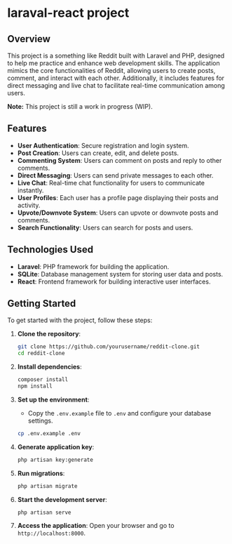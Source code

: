 # laraval-react project

## Overview

This project is a something like Reddit built with Laravel and PHP, designed to help me practice and enhance web development skills. The application mimics the core functionalities of Reddit, allowing users to create posts, comment, and interact with each other. Additionally, it includes features for direct messaging and live chat to facilitate real-time communication among users.

**Note:** This project is still a work in progress (WIP).

## Features

- **User Authentication**: Secure registration and login system.
- **Post Creation**: Users can create, edit, and delete posts.
- **Commenting System**: Users can comment on posts and reply to other comments.
- **Direct Messaging**: Users can send private messages to each other.
- **Live Chat**: Real-time chat functionality for users to communicate instantly.
- **User Profiles**: Each user has a profile page displaying their posts and activity.
- **Upvote/Downvote System**: Users can upvote or downvote posts and comments.
- **Search Functionality**: Users can search for posts and users.

## Technologies Used

- **Laravel**: PHP framework for building the application.
- **SQLite**: Database management system for storing user data and posts.
- **React**: Frontend framework for building interactive user interfaces.

## Getting Started

To get started with the project, follow these steps:

1. **Clone the repository**:
   ```bash
   git clone https://github.com/yourusername/reddit-clone.git
   cd reddit-clone
   ```

2. **Install dependencies**:
   ```bash
   composer install
   npm install
   ```

3. **Set up the environment**:
   - Copy the `.env.example` file to `.env` and configure your database settings.
   ```bash
   cp .env.example .env
   ```

4. **Generate application key**:
   ```bash
   php artisan key:generate
   ```

5. **Run migrations**:
   ```bash
   php artisan migrate
   ```

6. **Start the development server**:
   ```bash
   php artisan serve
   ```

7. **Access the application**:
   Open your browser and go to `http://localhost:8000`.

